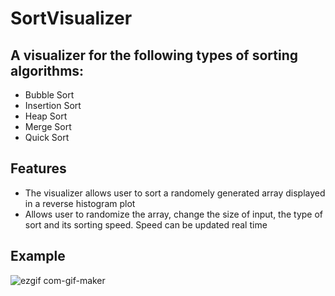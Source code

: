 # SortVisualizer

## A visualizer for the following types of sorting algorithms:
<ul>
  <li>Bubble Sort</li>
  <li>Insertion Sort</li>
  <li>Heap Sort</li>
  <li>Merge Sort</li>
  <li>Quick Sort</li>
</ul>

## Features
- The visualizer allows user to sort a randomely generated array displayed in a reverse histogram plot
- Allows user to randomize the array, change the size of input, the type of sort and its sorting speed. Speed can be updated real time

## Example
![ezgif com-gif-maker](https://user-images.githubusercontent.com/78766367/207366483-f945459a-5785-44c3-ae14-a93224032606.gif)
